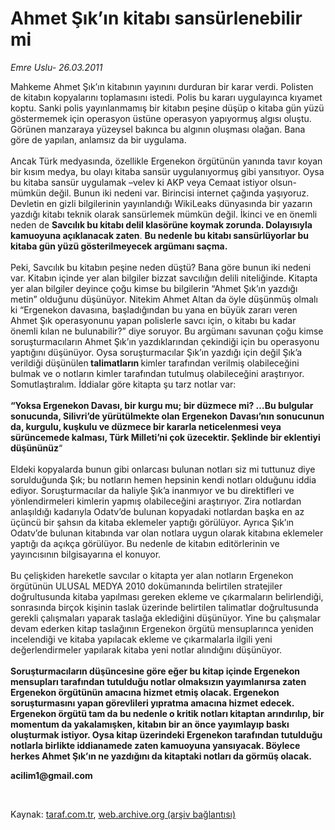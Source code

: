 # Ahmet Şık’ın kitabı sansürlenebilir mi

*Emre Uslu- 26.03.2011*

<div class="yazi"><p>Mahkeme Ahmet Şık’ın kitabının yayınını durduran bir karar verdi. Polisten de kitabın kopyalarını toplamasını istedi. Polis bu kararı uygulayınca kıyamet koptu. Sanki polis yayınlanmamış bir kitabın peşine düşüp o kitaba gün yüzü göstermemek için operasyon üstüne operasyon yapıyormuş algısı oluştu. Görünen manzaraya yüzeysel bakınca bu algının oluşması olağan. Bana göre de yapılan, anlamsız da bir uygulama.<br/><br/>Ancak Türk medyasında, özellikle Ergenekon örgütünün yanında tavır koyan bir kısım medya, bu olayı kitaba sansür uygulanıyormuş gibi yansıtıyor. Oysa bu kitaba sansür uygulamak –velev ki AKP veya Cemaat istiyor olsun- mümkün değil. Bunun iki nedeni var. Birincisi internet çağında yaşıyoruz. Devletin en gizli bilgilerinin yayınlandığı WikiLeaks dünyasında bir yazarın yazdığı kitabı teknik olarak sansürlemek mümkün değil. İkinci ve en önemli neden de <b>Savcılık bu kitabı delil klasörüne koymak zorunda. Dolayısıyla kamuoyuna açıklanacak zaten</b>. <b>Bu nedenle bu kitabı sansürlüyorlar bu kitaba gün yüzü gösterilmeyecek argümanı saçma.<br/><br/></b>Peki, Savcılık bu kitabın peşine neden düştü? Bana göre bunun iki nedeni var. Kitabın içinde yer alan bilgiler bizzat savcılığın delili niteliğinde. Kitapta yer alan bilgiler deyince çoğu kimse bu bilgilerin “Ahmet Şık’ın yazdığı metin” olduğunu düşünüyor. Nitekim Ahmet Altan da öyle düşünmüş olmalı ki “Ergenekon davasına, başladığından bu yana en büyük zararı veren Ahmet Şık operasyonunu yapan polislerle savcı için, o kitabı bu kadar önemli kılan ne bulunabilir?” diye soruyor. Bu argümanı savunan çoğu kimse soruşturmacıların Ahmet Şık’ın yazdıklarından çekindiği için bu operasyonu yaptığını düşünüyor. Oysa soruşturmacılar Şık’ın yazdığı için değil Şık’a verildiği düşünülen<b> talimatların </b>kimler tarafından verilmiş olabileceğini bulmak ve o notların kimler tarafından tutulmuş olabileceğini araştırıyor. Somutlaştıralım. İddialar göre kitapta şu tarz notlar var:<br/><br/><b>“Yoksa Ergenekon Davası, bir kurgu mu; bir düzmece mi? …Bu bulgular sonucunda, Silivri’de yürütülmekte olan </b><b>Ergenekon Davası’nın sonucunun da, kurgulu, kuşkulu ve düzmece </b><b>bir kararla neticelenmesi veya sürüncemede kalması, Türk Milleti’ni çok üzecektir. Şeklinde bir eklentiyi düşününüz</b>“<br/><br/>Eldeki kopyalarda bunun gibi onlarcası bulunan notları siz mi tuttunuz diye sorulduğunda Şık; bu notların hemen hepsinin kendi notları olduğunu iddia ediyor. Soruşturmacılar da haliyle Şık’a inanmıyor ve bu direktifleri ve yönlendirmeleri kimlerin yapmış olabileceğini araştırıyor. Zira notlardan anlaşıldığı kadarıyla Odatv’de bulunan kopyadaki notlardan başka en az üçüncü bir şahsın da kitaba eklemeler yaptığı görülüyor. Ayrıca Şık’ın Odatv’de bulunan kitabında var olan notlara uygun olarak kitabına eklemeler yaptığı da açıkça görülüyor. Bu nedenle de kitabın editörlerinin ve yayıncısının bilgisayarına el konuyor.<br/><br/>Bu çelişkiden hareketle savcılar o kitapta yer alan notların Ergenekon örgütünün ULUSAL MEDYA 2010 dokümanında belirtilen stratejiler doğrultusunda kitaba yapılması gereken ekleme ve çıkarmaların belirlendiği, sonrasında birçok kişinin taslak üzerinde belirtilen talimatlar doğrultusunda gerekli çalışmaları yaparak taslağa eklediğini düşünüyor. Yine bu çalışmalar devam ederken kitap taslağının Ergenekon örgütü mensuplarınca yeniden incelendiği ve kitaba yapılacak ekleme ve çıkarmalarla ilgili yeni değerlendirmeler yapılarak kitaba yeni notlar alındığını düşünüyor.<br/><br/><b>Soruşturmacıların düşüncesine göre eğer bu kitap içinde Ergenekon mensupları tarafından tutulduğu notlar olmaksızın yayımlanırsa zaten Ergenekon örgütünün amacına hizmet etmiş olacak. Ergenekon soruşturmasını yapan görevlileri yıpratma amacına hizmet edecek. Ergenekon örgütü tam da bu nedenle o kritik notları kitaptan arındırılıp, bir momentum da yakalamışken, kitabın bir an önce yayımlayıp baskı oluşturmak istiyor. Oysa kitap üzerindeki Ergenekon tarafından tutulduğu notlarla birlikte iddianamede zaten kamuoyuna yansıyacak. Böylece herkes Ahmet Şık’ın ne yazdığını da kitaptaki notları da görmüş olacak.  </b></p>
<p><b>acilim1@gmail.com</b></p>
<p><b> </b></p>
</div>

Kaynak: [taraf.com.tr](http://www.taraf.com.tr/emre-uslu/makale-ahmet-sik-in-kitabi-sansurlenebilir-mi.htm), [web.archive.org (arşiv bağlantısı)](http://web.archive.org/web/20131025223434/http://www.taraf.com.tr/emre-uslu/makale-ahmet-sik-in-kitabi-sansurlenebilir-mi.htm)
